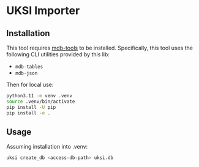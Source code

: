 # UKSI Importer

## Installation

This tool requires [mdb-tools](https://github.com/mdbtools/mdbtools) to be installed.
Specifically, this tool uses the following CLI utilities provided by this lib:

- `mdb-tables`
- `mdb-json`

Then for local use:

```bash
python3.11 -m venv .venv
source .venv/bin/activate
pip install -U pip
pip install -e .
```

## Usage

Assuming installation into .venv:

```bash
uksi create_db <access-db-path> uksi.db
```
